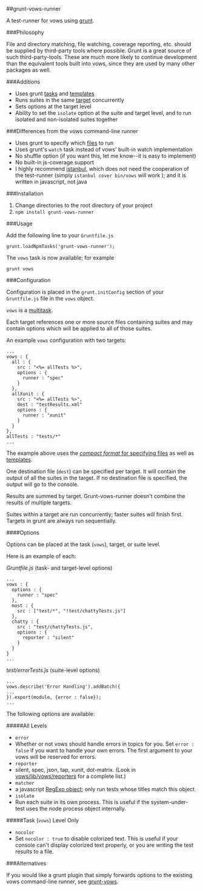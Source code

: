 ##grunt-vows-runner

A test-runner for vows using [grunt](http://gruntjs.com/).

###Philosophy

File and directory matching, file watching, coverage reporting, etc. should be supplied by third-party tools where possible.
Grunt is a great source of such third-party-tools.  These are much more likely to continue development than the equivalent
tools built into vows, since they are used by many other packages as well.

###Additions

* Uses grunt [tasks](http://gruntjs.com/configuring-tasks) and [templates](http://gruntjs.com/configuring-tasks#templates)
* Runs suites in the same [target](http://gruntjs.com/configuring-tasks#task-configuration-and-targets)
concurrently
* Sets options at the target level
* Ability to set the ``isolate`` option at the suite and target level, and to run isolated and non-isolated suites together

###Differences from the vows command-line runner

* Uses grunt to specify which [files](http://gruntjs.com/configuring-tasks#files) to run
* Uses grunt's ``watch`` task instead of vows' built-in watch implementation
* No shuffle option (if you want this, let me know--it is easy to implement)
* No built-in js-coverage support
 * I highly recommend [istanbul](https://github.com/yahoo/istanbul), which does not need the cooperation of the test-runner
 (simply ``istanbul cover bin/vows`` will work ); and it is written in javascript, not java

###Installation

1. Change directories to the root directory of your project
2. ``npm install grunt-vows-runner``

###Usage

Add the following line to your ``Gruntfile.js``

    grunt.loadNpmTasks('grunt-vows-runner');

The ``vows`` task is now available; for example

    grunt vows

###Configuration

Configuration is placed in the ``grunt.initConfig`` section of your ``Gruntfile.js`` file in the ``vows`` object.

``vows`` is a [multitask](http://gruntjs.com/creating-tasks#multi-tasks).

Each target references one or more source files containing suites and may contain options which will be applied to all of those
suites.

An example ``vows`` configuration with two targets:

    ...
    vows : {
      all : {
        src : "<%= allTests %>",
        options : {
          runner : "spec"
        }
      },
      allXunit : {
        src : "<%= allTests %>",
        dest : "testResults.xml"
        options : {
          runner : "xunit"
        }
      }
    },
    allTests : "tests/*"
    ...

The example above uses the [_compact format_ for specifying files](http://gruntjs.com/configuring-tasks#compact-format)
as well as [templates](http://gruntjs.com/configuring-tasks#templates).

One destination file (``dest``) can be specified per target.  It will contain the output of all the suites in the target.  If no
destination file is specified, the output will go to the console.

Results are summed by target.  Grunt-vows-runner doesn't combine the results of multiple targets.

Suites within a target are run concurrently; faster suites will finish first.  Targets in grunt are always run sequentially.

####Options

Options can be placed at the task (``vows``), target, or suite level.

Here is an example of each:

_Gruntfile.js_ (task- and target-level options)

    ...
    vows : {
      options : {
        runner : "spec"
      },
      most : {
        src : ["test/*", "!test/chattyTests.js"]
      },
      chatty : {
        src : "test/chattyTests.js",
        options : {
          reporter : "silent"
        }
      }
    }
    ...

_test/errorTests.js_ (suite-level options)

    ...
    vows.describe('Error Handling').addBatch({
    ...
    }).export(module, {error : false});
    ...

The following options are available:

#####All Levels

* ``error``
 * Whether or not vows should handle errors in topics for you.  Set ``error : false`` if you want to handle your own errors.
 The first argument to your vows will be reserved for errors.
* ``reporter``
 * silent, spec, json, tap, xunit, dot-matrix.  (Look in [vows/lib/vows/reporters](https://github.com/cloudhead/vows/tree/master/lib/vows/reporters)
  for a complete list.)
* ``matcher``
 * a javascript [RegExp object](http://www.w3schools.com/jsref/jsref_obj_regexp.asp); only run tests whose titles match this
 object.
* ``isolate``
 * Run each suite in its own process.  This is useful if the system-under-test uses the node process object internally.

#####Task (``vows``) Level Only

* ``nocolor``
 * Set ``nocolor : true`` to disable colorized text.  This is useful if your console can't display colorized text properly,
 or you are writing the test results to a file.

###Alternatives

If you would like a grunt plugin that simply forwards options to the existing vows command-line runner,
see [grunt-vows](https://github.com/CMTegner/grunt-vows).

